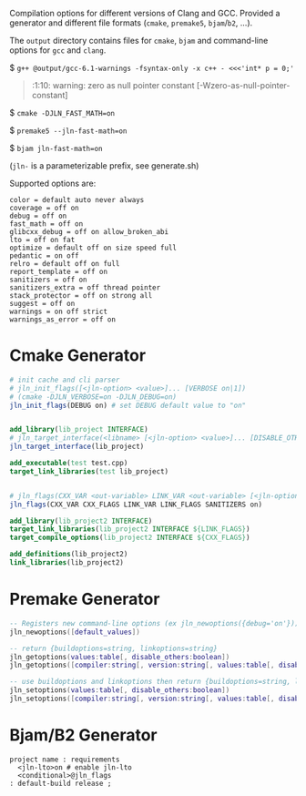 Compilation options for different versions of Clang and GCC. Provided a generator and different file formats (`cmake`, `premake5`, `bjam`/`b2`, ...).

The `output` directory contains files for `cmake`, `bjam` and command-line options for `gcc` and `clang`.

$ `g++ @output/gcc-6.1-warnings -fsyntax-only -x c++ - <<<'int* p = 0;'`

> <stdin>:1:10: warning: zero as null pointer constant \[-Wzero-as-null-pointer-constant]

$ `cmake -DJLN_FAST_MATH=on`

$ `premake5 --jln-fast-math=on`

$ `bjam jln-fast-math=on`

(`jln-` is a parameterizable prefix, see generate.sh)

Supported options are:

<!-- ./compiler-options.lua generators/options.lua -->
```
color = default auto never always
coverage = off on
debug = off on
fast_math = off on
glibcxx_debug = off on allow_broken_abi
lto = off on fat
optimize = default off on size speed full
pedantic = on off
relro = default off on full
report_template = off on
sanitizers = off on
sanitizers_extra = off thread pointer
stack_protector = off on strong all
suggest = off on
warnings = on off strict
warnings_as_error = off on
```


# Cmake Generator

```cmake
# init cache and cli parser
# jln_init_flags([<jln-option> <value>]... [VERBOSE on|1])
# (cmake -DJLN_VERBOSE=on -DJLN_DEBUG=on)
jln_init_flags(DEBUG on) # set DEBUG default value to "on"


add_library(lib_project INTERFACE)
# jln_target_interface(<libname> [<jln-option> <value>]... [DISABLE_OTHERS on|off])
jln_target_interface(lib_project)

add_executable(test test.cpp)
target_link_libraries(test lib_project)


# jln_flags(CXX_VAR <out-variable> LINK_VAR <out-variable> [<jln-option> <value>]... [DISABLE_OTHERS on|off])
jln_flags(CXX_VAR CXX_FLAGS LINK_VAR LINK_FLAGS SANITIZERS on)

add_library(lib_project2 INTERFACE)
target_link_libraries(lib_project2 INTERFACE ${LINK_FLAGS})
target_compile_options(lib_project2 INTERFACE ${CXX_FLAGS})

add_definitions(lib_project2)
link_libraries(lib_project2)
```


# Premake Generator

```lua
-- Registers new command-line options (ex jln_newoptions({debug='on'}))
jln_newoptions([default_values])

-- return {buildoptions=string, linkoptions=string}
jln_getoptions(values:table[, disable_others:boolean])
jln_getoptions([compiler:string[, version:string[, values:table[, disable_others:boolean]]]])

-- use buildoptions and linkoptions then return {buildoptions=string, linkoptions=string}
jln_setoptions(values:table[, disable_others:boolean])
jln_setoptions([compiler:string[, version:string[, values:table[, disable_others:boolean]]]])
```

# Bjam/B2 Generator

```jam
project name : requirements
  <jln-lto>on # enable jln-lto
  <conditional>@jln_flags
: default-build release ;
```
